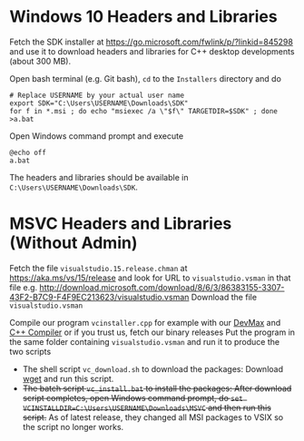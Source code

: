 Windows 10 Headers and Libraries
================================

Fetch the SDK installer at https://go.microsoft.com/fwlink/p/?linkid=845298 and use it to download headers and libraries for C++ desktop developments (about 300 MB).

Open bash terminal (e.g. Git bash), `cd` to the `Installers` directory and do

    # Replace USERNAME by your actual user name
    export SDK="C:\Users\USERNAME\Downloads\SDK"
    for f in *.msi ; do echo "msiexec /a \"$f\" TARGETDIR=$SDK" ; done >a.bat

Open Windows command prompt and execute

    @echo off
    a.bat

The headers and libraries should be available in `C:\Users\USERNAME\Downloads\SDK`.

MSVC Headers and Libraries (Without Admin)
==========================================

Fetch the file `visualstudio.15.release.chman` at https://aka.ms/vs/15/release and look for URL to `visualstudio.vsman` in that file e.g. http://download.microsoft.com/download/8/6/3/86383155-3307-43F2-B7C9-F4F9EC213623/visualstudio.vsman
Download the file `visualstudio.vsman`

Compile our program `vcinstaller.cpp` for example with our [DevMax]() and [C++ Compiler]() or if you trust us, fetch our binary releases
Put the program in the same folder containing `visualstudio.vsman` and run it to produce the two scripts
 * The shell script `vc_download.sh` to download the packages: Download [wget](http://gnuwin32.sourceforge.net/packages/wget.htm) and run this script.
 * <del>The batch script `vc_install.bat` to install the packages: After download script completes, open Windows command prompt, do `set VCINSTALLDIR=C:\Users\USERNAME\Downloads\MSVC` and then run this script.</del> As of latest release, they changed all MSI packages to VSIX so the script no longer works.
